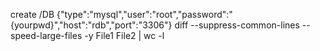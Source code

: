 create /DB {"type":"mysql","user":"root","password":"{yourpwd}","host":"rdb","port":"3306"}
diff --suppress-common-lines --speed-large-files -y File1 File2 | wc -l
